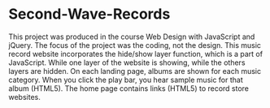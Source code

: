 # Second-Wave-Records
This project was produced in the course Web Design with JavaScript and jQuery. The focus of the project was the coding, not the design. This music record website incorporates the hide/show layer function, which is a part of JavaScript. While one layer of the website is showing, while the others layers are hidden. On each landing page, albums are shown for each music category. When you click the play bar, you hear sample music for that album (HTML5). The home page contains links (HTML5) to record store websites.
